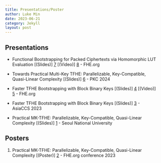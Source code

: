 ```yaml
---
title: Presentations/Poster
author: Luke Min
date: 2023-06-21
category: Jekyll
layout: post
---
```


Presentations
-------------

+ Functional Bootstrapping for Packed Ciphertexts via Homomorphic LUT Evaluation [(Slides)] [7] [(Video)] [8] - FHE.org

+ Towards Practical Multi-Key TFHE: Parallelizable, Key-Compatible, Quasi-Linear Complexity [(Slides)] [6] - PKC 2024

+ Faster TFHE Bootstrapping with Block Binary Keys [(Slides)] [4] [(Video)] [5] - FHE.org

+ Faster TFHE Bootstrapping with Block Binary Keys [(Slides)] [3] - AsiaCCS 2023

+ Practical MK-TFHE: Parallelizable, Key-Compatible, Quasi-Linear Complexity [(Slides)] [1] - Seoul National University

Posters
-------------

1. Practical MK-TFHE: Parallelizable, Key-Compatible, Quasi-Linear Complexity [(Poster)] [2] - FHE.org conference 2023

[1]: https://github.com/snu-lukemin/snu-lukemin.github.io/blob/master/files/MKTFHE.pptx
[2]: https://github.com/snu-lukemin/snu-lukemin.github.io/blob/master/files/MKTFHE_poster.pdf
[3]: https://github.com/snu-lukemin/snu-lukemin.github.io/blob/master/files/_ASIACCS23__Block_Key_PPT.pdf
[4]: https://github.com/snu-lukemin/snu-lukemin.github.io/blob/master/files/_FHE_org_Block_Key_PPT.pdf
[5]: https://www.youtube.com/watch?v=SkdnewzruNA
[6]: https://github.com/snu-lukemin/snu-lukemin.github.io/blob/master/files/_PKC24__MKTFHE.pdf
[7]: https://github.com/FHE-org/fhe-org.github.io/files/15502016/Functional.Bootstrapping.pdf
[8]: https://www.youtube.com/watch?v=ngOQGLvBsCw
